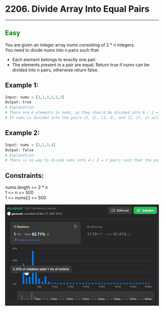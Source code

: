 # 2206. Divide Array Into Equal Pairs
<hr>

## <span style="color: green">Easy</span>

You are given an integer array nums consisting of 2 * n integers.  
You need to divide nums into n pairs such that:  
* Each element belongs to exactly one pair.
* The elements present in a pair are equal.
Return true if nums can be divided into n pairs, otherwise return false.

  
## Example 1:
```python
Input: nums = [3,2,3,2,2,2]
Output: true
# Explanation: 
# There are 6 elements in nums, so they should be divided into 6 / 2 = 3 pairs.
# If nums is divided into the pairs (2, 2), (3, 3), and (2, 2), it will satisfy all the conditions.
```

## Example 2:
```python
Input: nums = [1,2,3,4]
Output: false
# Explanation: 
# There is no way to divide nums into 4 / 2 = 2 pairs such that the pairs satisfy every condition.
```

## Constraints:
nums.length == 2 * n  
1 <= n <= 500  
1 <= nums[i] <= 500  

![img.png](../result_img/img2206.png)